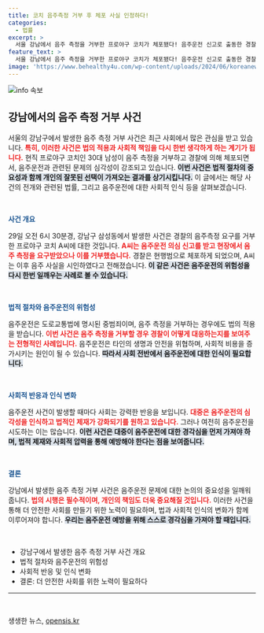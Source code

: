 ```yaml
---
title: 코치 음주측정 거부 후 체포 사실 인정하다!
categories:
  - 법률
excerpt: >
  서울 강남에서 음주 측정을 거부한 프로야구 코치가 체포됐다! 음주운전 신고로 출동한 경찰의 요구를 거부한 A씨, 현직 코치의 충격적인 사연은?
feature_text: >
  서울 강남에서 음주 측정을 거부한 프로야구 코치가 체포됐다! 음주운전 신고로 출동한 경찰의 요구를 거부한 A씨, 현직 코치의 충격적인 사연은?
image: 'https://www.behealthy4u.com/wp-content/uploads/2024/06/koreanews.jpg'
---
```


<p><img src="https://www.behealthy4u.com/wp-content/uploads/2024/06/koreanews.jpg" alt="info 속보" /></p>

<h2 data-ke-size="size26">강남에서의 음주 측정 거부 사건</h2>

<p data-ke-size="size16">서울의 강남구에서 발생한 음주 측정 거부 사건은 최근 사회에서 많은 관심을 받고 있습니다. <b><span style="color: #ee2323;">특히, 이러한 사건은 법의 적용과 사회적 책임을 다시 한번 생각하게 하는 계기가 됩니다.</span></b> 현직 프로야구 코치인 30대 남성이 음주 측정을 거부하고 경찰에 의해 체포되면서, 음주운전과 관련된 문제의 심각성이 강조되고 있습니다. <b><span style="background-color: #21538527;">이번 사건은 법적 절차의 중요성과 함께 개인의 잘못된 선택이 가져오는 결과를 상기시킵니다.</span></b> 이 글에서는 해당 사건의 전개와 관련된 법률, 그리고 음주운전에 대한 사회적 인식 등을 살펴보겠습니다.</p>

<p data-ke-size="size16">&nbsp;</p>

<p><b><span style="color: #1a5490;">사건 개요</span></b></p>

<p data-ke-size="size16">29일 오전 6시 30분경, 강남구 삼성동에서 발생한 사건은 경찰의 음주측정 요구를 거부한 프로야구 코치 A씨에 대한 것입니다. <b><span style="color: #ee2323;">A씨는 음주운전 의심 신고를 받고 현장에서 음주 측정을 요구받았으나 이를 거부했습니다.</span></b> 경찰은 현행범으로 체포하게 되었으며, A씨는 이후 음주 사실을 시인하였다고 전해졌습니다. <b><span style="background-color: #21538527;">이 같은 사건은 음주운전의 위험성을 다시 한번 일깨우는 사례로 볼 수 있습니다.</span></b></p>

<p data-ke-size="size16">&nbsp;</p>

<p><b><span style="color: #1a5490;">법적 절차와 음주운전의 위험성</span></b></p>

<p data-ke-size="size16">음주운전은 도로교통법에 명시된 중범죄이며, 음주 측정을 거부하는 경우에도 법의 적용을 받습니다. <b><span style="color: #ee2323;">이번 사건은 음주 측정을 거부할 경우 경찰이 어떻게 대응하는지를 보여주는 전형적인 사례입니다.</span></b> 음주운전은 타인의 생명과 안전을 위협하며, 사회적 비용을 증가시키는 원인이 될 수 있습니다. <b><span style="background-color: #21538527;">따라서 사회 전반에서 음주운전에 대한 인식이 필요합니다.</span></b></p>

<p data-ke-size="size16">&nbsp;</p>

<p><b><span style="color: #1a5490;">사회적 반응과 인식 변화</span></b></p>

<p data-ke-size="size16">음주운전 사건이 발생할 때마다 사회는 강력한 반응을 보입니다. <b><span style="color: #ee2323;">대중은 음주운전의 심각성을 인식하고 법적인 제재가 강화되기를 원하고 있습니다.</span></b> 그러나 여전히 음주운전을 시도하는 이는 많습니다. <b><span style="background-color: #21538527;">이런 사건은 대중이 음주운전에 대한 경각심을 먼저 가져야 하며, 법적 제재와 사회적 압력을 통해 예방해야 한다는 점을 보여줍니다.</span></b></p>

<p data-ke-size="size16">&nbsp;</p>

<p><b><span style="color: #1a5490;">결론</span></b></p>

<p data-ke-size="size16">강남에서 발생한 음주 측정 거부 사건은 음주운전 문제에 대한 논의의 중요성을 일깨워 줍니다. <b><span style="color: #ee2323;">법의 시행은 필수적이며, 개인의 책임도 더욱 중요해질 것입니다.</span></b> 이러한 사건을 통해 더 안전한 사회를 만들기 위한 노력이 필요하며, 법과 사회적 인식의 변화가 함께 이루어져야 합니다. <b><span style="background-color: #21538527;">우리는 음주운전 예방을 위해 스스로 경각심을 가져야 할 때입니다.</span></b></p>

<p data-ke-size="size16">&nbsp;</p>

<ul>
  <li>강남구에서 발생한 음주 측정 거부 사건 개요</li>
  <li>법적 절차와 음주운전의 위험성</li>
  <li>사회적 반응 및 인식 변화</li>
  <li>결론: 더 안전한 사회를 위한 노력이 필요하다</li>
</ul>

<hr>

<p data-ke-size="size16">&nbsp;</p>
생생한 뉴스, <a href="https://opensis.kr" rel="dofollow">opensis.kr</a>


